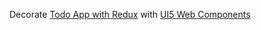Decorate [Todo App with Redux](https://codesandbox.io/s/9on71rvnyo) with [UI5 Web Components](https://github.com/SAP/ui5-webcomponents-react)
